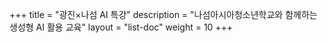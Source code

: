 +++
title = "광진×나섬 AI 특강"
description = "나섬아시아청소년학교와 함께하는 생성형 AI 활용 교육"
layout = "list-doc"
weight = 10
+++
